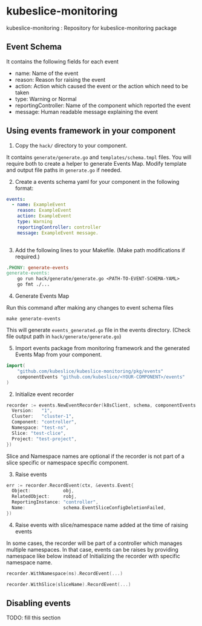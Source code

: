 # kubeslice-monitoring

kubeslice-monitoring : Repository for kubeslice-monitoring package

## Event Schema

It contains the following fields for each event

* name: Name of the event
* reason: Reason for raising the event
* action: Action which caused the event or the action which need to be taken
* type: Warning or Normal
* reportingController: Name of the component which reported the event
* message: Human readable message explaining the event


## Using events framework in your component

1. Copy the `hack/` directory to your component.

It contains `generate/generate.go` and `templates/schema.tmpl` files. You will require both to create a helper to generate Events Map. 
Modify template and output file paths in `generate.go` if needed.

2. Create a events schema yaml for your component in the following format:

```yaml
events:
  - name: ExampleEvent
    reason: ExampleEvent
    action: ExampleEvent
    type: Warning
    reportingController: controller
    message: ExampleEvent message.
  
```

3. Add the following lines to your Makefile. (Make path modifications if required.)

```Makefile
.PHONY: generate-events
generate-events:
	go run hack/generate/generate.go <PATH-TO-EVENT-SCHEMA-YAML>
	go fmt ./...
```

4. Generate Events Map

Run this command after making any changes to event schema files

```shell
make generate-events
```
This will generate `events_generated.go` file in the events directory. (Check file output path in `hack/generate/generate.go`)


5. Import events package from monitoring framework and the generated Events Map from your component.

```go
import(
	"github.com/kubeslice/kubeslice-monitoring/pkg/events"
	componentEvents "github.com/kubeslice/<YOUR-COMPONENT>/events"
)
```

2. Initialize event recorder


```go
recorder := events.NewEventRecorder(k8sClient, schema, componentEvents.EventsMap, events.EventRecorderOptions{
  Version:   "1",
  Cluster:   "cluster-1",
  Component: "controller",
  Namespace: "test-ns",
  Slice: "test-clice",
  Project: "test-project",
})
```

Slice and Namespace names are optional if the recorder is not part of a slice specific or namespace specific component.

3. Raise events

```go
err := recorder.RecordEvent(ctx, &events.Event{
  Object:            obj,
  RelatedObject:     robj,
  ReportingInstance: "controller",
  Name:              schema.EventSliceConfigDeletionFailed,
})
```

4. Raise events with slice/namespace name added at the time of raising events

In some cases, the recorder will be part of a controller which manages multiple namespaces. In that case,
events can be raises by providing namespace like below instead of Initializing the recorder with specific namespace name.

```go
recorder.WithNamespace(ns).RecordEvent(...)

recorder.WithSlice(sliceName).RecordEvent(...)
```



## Disabling events
TODO: fill this section


